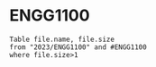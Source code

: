 # ENGG1100 
```dataview
Table file.name, file.size
from "2023/ENGG1100" and #ENGG1100
where file.size>1
```
